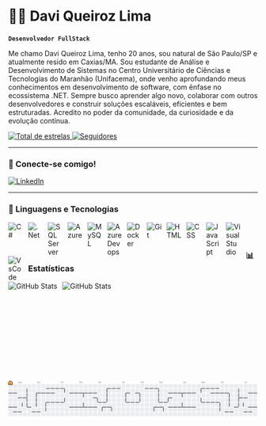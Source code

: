 # 👨‍💻 Davi Queiroz Lima

**`Desenvolvedor FullStack`**

Me chamo Davi Queiroz Lima, tenho 20 anos, sou natural de São Paulo/SP e atualmente resido em Caxias/MA.
Sou estudante de Análise e Desenvolvimento de Sistemas no Centro Universitário de Ciências e Tecnologias do Maranhão (Unifacema), onde venho aprofundando meus conhecimentos em desenvolvimento de software, com ênfase no ecossistema .NET.
Sempre busco aprender algo novo, colaborar com outros desenvolvedores e construir soluções escaláveis, eficientes e bem estruturadas. Acredito no poder da comunidade, da curiosidade e da evolução contínua.

<p align="left">
    <a href="https://github.com/DaviQueirozLima?tab=repositories&sort=stargazers">
        <img 
            alt="Total de estrelas" 
            title="Total de estrelas GitHub" 
            src="https://custom-icon-badges.demolab.com/github/stars/DaviQueirozLima?color=55960c&style=for-the-badge&labelColor=488207&logo=star&label=estrelas"
        />
    </a>
    <a href="https://github.com/DaviQueirozLima?tab=followers">
        <img 
            alt="Seguidores" 
            title="Me siga no GitHub" 
            src="https://custom-icon-badges.demolab.com/github/followers/DaviQueirozLima?color=236ad3&labelColor=1155ba&style=for-the-badge&logo=github&label=Seguidores&logoColor=white"
        />
    </a>
</p>

---

### 📌 Conecte-se comigo!
 <a href="https://www.linkedin.com/in/davi-queiroz-lima-78ba38326/"><img width="32px" alt="LinkedIn" title="LinkedIn" src="https://i.imgur.com/yRpa1dQ.png"/></a>
  &#8287;&#8287;&#8287;&#8287;&#8287;

---

### 🤖 Linguagens e Tecnologias

<img 
    align="left" 
    alt="C#"
    title="C#" 
    width="30px" 
    style="padding-right: 10px;" 
    src="https://cdn.jsdelivr.net/gh/devicons/devicon@latest/icons/csharp/csharp-original.svg"
/>

<img 
    align="left" 
    alt=".Net"
    title=".Net" 
    width="30px" 
    style="padding-right: 10px;" 
   src="https://cdn.jsdelivr.net/gh/devicons/devicon@latest/icons/dotnetcore/dotnetcore-original.svg"
/>

<img 
    align="left" 
    alt="SQL Server"
    title="SQL Server" 
    width="30px" 
    style="padding-right: 10px;" 
    src="https://cdn.jsdelivr.net/gh/devicons/devicon@latest/icons/microsoftsqlserver/microsoftsqlserver-original-wordmark.svg" 
/>

<img 
    align="left" 
    alt="Azure" 
    title="Azure"
    width="30px" 
    style="padding-right: 10px;" 
    src="https://cdn.jsdelivr.net/gh/devicons/devicon@latest/icons/azuresqldatabase/azuresqldatabase-original.svg" 
/>

<img 
    align="left" 
    alt="MySQL" 
    title="MySQL"
    width="30px" 
    style="padding-right: 10px;" 
    src="https://cdn.jsdelivr.net/gh/devicons/devicon@latest/icons/mysql/mysql-plain-wordmark.svg" 
/>

<img 
    align="left" 
    alt="Azure Devops" 
    title="Azure Devops"
    width="30px" 
    style="padding-right: 10px;" 
    src="https://cdn.jsdelivr.net/gh/devicons/devicon@latest/icons/azuredevops/azuredevops-original.svg"
/>

<img 
    align="left" 
    alt="Docker" 
    title="Docker"
    width="30px" 
    style="padding-right: 10px;" 
    src="https://cdn.jsdelivr.net/gh/devicons/devicon@latest/icons/docker/docker-original-wordmark.svg"  
/>

<img 
    align="left" 
    alt="Git" 
    title="Git"
    width="30px" 
    style="padding-right: 10px;" 
    src="https://cdn.jsdelivr.net/gh/devicons/devicon@latest/icons/git/git-original.svg" 
/>

<img 
    align="left" 
    alt="HTML"
    title="HTML" 
    width="30px" 
    style="padding-right: 10px;" 
    src="https://cdn.jsdelivr.net/gh/devicons/devicon@latest/icons/html5/html5-original.svg" 
/>
<img 
    align="left" 
    alt="CSS" 
    title="CSS"
    width="30px" 
    style="padding-right: 10px;" 
    src="https://cdn.jsdelivr.net/gh/devicons/devicon@latest/icons/css3/css3-original.svg" 
/>
<img 
    align="left" 
    alt="JavaScript" 
    title="JavaScript"
    width="30px" 
    style="padding-right: 10px;" 
    src="https://cdn.jsdelivr.net/gh/devicons/devicon@latest/icons/javascript/javascript-original.svg" 
/>

<img 
    align="left" 
    alt="Visual Studio" 
    title="Visual Studio"
    width="30px" 
    style="padding-right: 10px;" 
    src="https://cdn.jsdelivr.net/gh/devicons/devicon@latest/icons/visualstudio/visualstudio-original.svg"
/>
<img 
    align="left" 
    alt="VsCode" 
    title="VsCode"
    width="30px" 
    style="padding-right: 10px;" 
     src="https://cdn.jsdelivr.net/gh/devicons/devicon@latest/icons/vscode/vscode-original.svg"  
/>

<br/>
<br/>

### 📊 Estatísticas

<p>
  <img 
    align="left" 
    alt="GitHub Stats" 
    height="200" 
    style="padding-right: 10px;" 
    src="https://github-readme-stats.vercel.app/api?username=DaviQueirozLima&show_icons=true&theme=radical&include_all_commits=true&locale=pt-br" 
  />

<img 
      align="left" 
      alt="GitHub Stats" 
      height="200" 
      src="https://github-readme-stats.vercel.app/api/top-langs/?username=DaviQueirozLima&theme=radical&layout=compact&custom_title=Tecnologias&langs_count=9" 
  />

</p>

<picture>
  <source media="(prefers-color-scheme: dark)" srcset="https://raw.githubusercontent.com/DaviQueirozLima/DaviQueirozLima/output/pacman-contribution-graph-dark.svg">
  <source media="(prefers-color-scheme: light)" srcset="https://raw.githubusercontent.com/DaviQueirozLima/DaviQueirozLima/output/pacman-contribution-graph.svg">
  <img alt="pacman contribution graph" src="https://raw.githubusercontent.com/DaviQueirozLima/DaviQueirozLima/output/pacman-contribution-graph.svg">
</picture>
